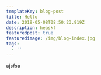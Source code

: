 ```yaml
---
templateKey: blog-post
title: Hello
date: 2019-05-08T08:50:23.919Z
description: heaskf
featuredpost: true
featuredimage: /img/blog-index.jpg
tags:
  - ''
---
```

ajsfsa
